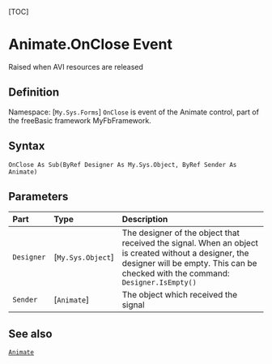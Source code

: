[TOC]
# Animate.OnClose Event
Raised when AVI resources are released
## Definition
Namespace: [`My.Sys.Forms`]
`OnClose` is event of the Animate control, part of the freeBasic framework MyFbFramework.
## Syntax
```freeBasic
OnClose As Sub(ByRef Designer As My.Sys.Object, ByRef Sender As Animate)
```

## Parameters

|Part|Type|Description|
| :------------ | :------------ | :------------ |
|`Designer`|[`My.Sys.Object`]|The designer of the object that received the signal. When an object is created without a designer, the designer will be empty. This can be checked with the command: `Designer.IsEmpty()`|
|`Sender`|[`Animate`]|The object which received the signal|

## See also
[`Animate`](Animate.md)
